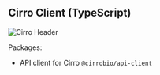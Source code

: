 ## Cirro Client (TypeScript)
![Cirro Header](https://static.cirro.bio/Cirro_Logo_Horizontal_Navy.png)

Packages:
- API client for Cirro `@cirrobio/api-client`
